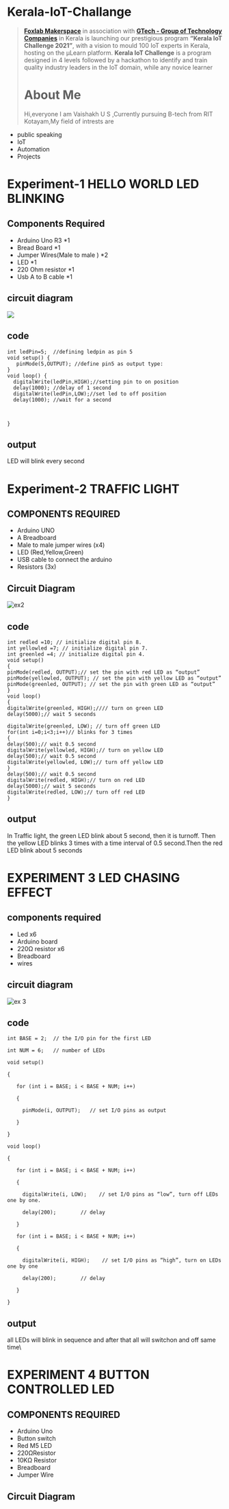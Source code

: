 # Kerala-IoT-Challange
> [**Foxlab Makerspace**](https://www.facebook.com/foxlabmakerspace/) in association with [**GTech - Group of Technology Companies**](https://atfg.gtechindia.org/) in Kerala is launching our prestigious program **“Kerala IoT Challenge 2021”**, with a vision to mould 100 IoT experts in Kerala, hosting on the µLearn platform. **Kerala IoT Challenge** is a program designed in 4 levels followed by a hackathon to identify and train quality industry leaders in the IoT domain, while any novice learner 
> # About Me 
> Hi,everyone I am Vaishakh U S ,Currently pursuing B-tech from RIT Kotayam,My field of intrests are
* public speaking
* IoT
* Automation
* Projects 

# Experiment-1 HELLO WORLD LED BLINKING
## Components Required
* Arduino Uno R3 *1
* Bread Board *1
* Jumper Wires(Male to male ) *2
* LED *1
* 220 Ohm resistor *1
* Usb A to B cable *1
## circuit diagram 
![](https://user-images.githubusercontent.com/95710924/153770168-8d2d390e-2e3d-4d3a-95f7-34660651d5c1.png)
## code
``` 
int ledPin=5;  //defining ledpin as pin 5
void setup() {
   pinMode(5,OUTPUT); //define pin5 as output type: 
}
void loop() {
  digitalWrite(ledPin,HIGH);//setting pin to on position
  delay(1000); //delay of 1 second
  digitalWrite(ledPin,LOW);//set led to off position
  delay(1000); //wait for a second
  
  

}
```
## output 
LED will blink every second

# Experiment-2  TRAFFIC LIGHT
## COMPONENTS REQUIRED
* Arduino UNO
* A Breadboard
* Male to male jumper wires (x4)
* LED (Red,Yellow,Green)
* USB cable to connect the arduino
* Resistors (3x)
## Circuit Diagram
![ex2](https://user-images.githubusercontent.com/95710924/154120563-dc9b72f3-7445-42c7-939d-19ef4aab790a.png)
## code
```
int redled =10; // initialize digital pin 8.
int yellowled =7; // initialize digital pin 7.
int greenled =4; // initialize digital pin 4.
void setup()
{
pinMode(redled, OUTPUT);// set the pin with red LED as “output”
pinMode(yellowled, OUTPUT); // set the pin with yellow LED as “output”
pinMode(greenled, OUTPUT); // set the pin with green LED as “output”
}
void loop()
{
digitalWrite(greenled, HIGH);//// turn on green LED
delay(5000);// wait 5 seconds

digitalWrite(greenled, LOW); // turn off green LED
for(int i=0;i<3;i++)// blinks for 3 times
{
delay(500);// wait 0.5 second
digitalWrite(yellowled, HIGH);// turn on yellow LED
delay(500);// wait 0.5 second
digitalWrite(yellowled, LOW);// turn off yellow LED
} 
delay(500);// wait 0.5 second
digitalWrite(redled, HIGH);// turn on red LED
delay(5000);// wait 5 seconds
digitalWrite(redled, LOW);// turn off red LED
}
```
## output 
In Traffic light, the green LED blink about 5 second, then it is turnoff. Then the yellow LED blinks 3 times with a time interval of 0.5 second.Then the red LED blink about 5 seconds


# EXPERIMENT 3  LED CHASING EFFECT
## components required 
* Led x6
* Arduino board
* 220Ω resistor x6
* Breadboard
* wires
## circuit diagram
![ex 3](https://user-images.githubusercontent.com/95710924/154127155-acbd4c07-0b9a-4f9e-af69-f8a1c18b7366.png)
## code
```
int BASE = 2;  // the I/O pin for the first LED

int NUM = 6;   // number of LEDs

void setup()

{

   for (int i = BASE; i < BASE + NUM; i++) 
   
   {
   
     pinMode(i, OUTPUT);   // set I/O pins as output
     
   }
   
}

void loop()

{

   for (int i = BASE; i < BASE + NUM; i++) 
   
   {
   
     digitalWrite(i, LOW);    // set I/O pins as “low”, turn off LEDs one by one.
     
     delay(200);        // delay
     
   }
   
   for (int i = BASE; i < BASE + NUM; i++) 
   
   {
   
     digitalWrite(i, HIGH);    // set I/O pins as “high”, turn on LEDs one by one
     
     delay(200);        // delay
     
   }  
   
}
```
## output 
all LEDs will blink in sequence and after that all will switchon and off same time\

# EXPERIMENT 4 BUTTON CONTROLLED LED
## COMPONENTS REQUIRED
* Arduino Uno
* Button switch
* Red M5 LED
* 220ΩResistor
* 10KΩ Resistor
* Breadboard
* Jumper Wire
## Circuit Diagram





